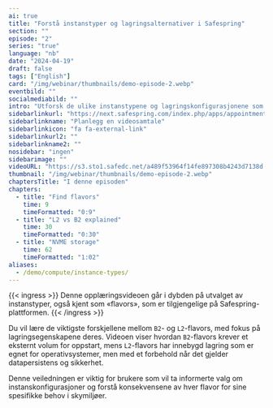 ```yaml
---
ai: true
title: "Forstå instanstyper og lagringsalternativer i Safespring"
section: ""
episode: "2"
series: "true"
language: "nb"
date: "2024-04-19"
draft: false
tags: ["English"]
card: "/img/webinar/thumbnails/demo-episode-2.webp"
eventbild: ""
socialmediabild: ""
intro: "Utforsk de ulike instanstypene og lagringskonfigurasjonene som er tilgjengelige i OpenStack for å optimalisere skyinfrastrukturen din."
sidebarlinkurl: "https://next.safespring.com/index.php/apps/appointments/embed/VOZl8W1TrMMEFQ%3D%3D/form"
sidebarlinkname: "Planlegg en videosamtale"
sidebarlinkicon: "fa fa-external-link"
sidebarlinkurl2: ""
sidebarlinkname2: ""
nosidebar: "ingen"
sidebarimage: ""
videoURL: "https://s3.sto1.safedc.net/a489f53964f14fe897308b4243d7138d:processedvideos/safespring-demo-episode-2-instance-type-2/master.m3u8"
thumbnail: "/img/webinar/thumbnails/demo-episode-2.webp"
chaptersTitle: "I denne episoden"
chapters:
  - title: "Find flavors"
    time: 9
    timeFormatted: "0:9"
  - title: "L2 vs B2 explained"
    time: 30
    timeFormatted: "0:30"
  - title: "NVME storage"
    time: 62
    timeFormatted: "1:02"
aliases:
  - /demo/compute/instance-types/
---
```

{{< ingress >}}
Denne opplæringsvideoen går i dybden på utvalget av instanstyper, også kjent som «flavors», som er tilgjengelige på Safespring-plattformen.
{{< /ingress >}}

Du vil lære de viktigste forskjellene mellom `B2`- og `L2`-flavors, med fokus på lagringsegenskapene deres. Videoen viser hvordan `B2`-flavors krever et eksternt volum for oppstart, mens `L2`-flavors har innebygd lagring som er egnet for operativsystemer, men med et forbehold når det gjelder datapersistens og sikkerhet.

Denne veiledningen er viktig for brukere som vil ta informerte valg om instanskonfigurasjoner og forstå konsekvensene av hver flavor for sine spesifikke behov i skymiljøer.